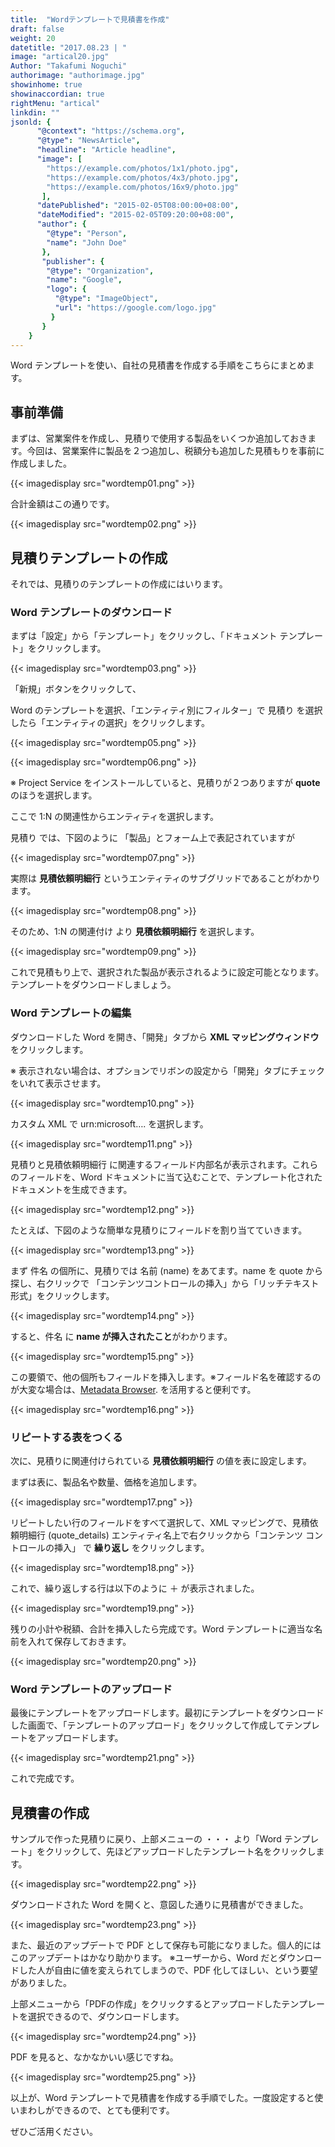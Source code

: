 ```yaml
---
title:  "Wordテンプレートで見積書を作成"
draft: false
weight: 20
datetitle: "2017.08.23 | "
image: "artical20.jpg"
Author: "Takafumi Noguchi"
authorimage: "authorimage.jpg"
showinhome: true
showinaccordian: true
rightMenu: "artical"
linkdin: ""
jsonld: {
      "@context": "https://schema.org",
      "@type": "NewsArticle",
      "headline": "Article headline",
      "image": [
        "https://example.com/photos/1x1/photo.jpg",
        "https://example.com/photos/4x3/photo.jpg",
        "https://example.com/photos/16x9/photo.jpg"
       ],
      "datePublished": "2015-02-05T08:00:00+08:00",
      "dateModified": "2015-02-05T09:20:00+08:00",
      "author": {
        "@type": "Person",
        "name": "John Doe"
       },
       "publisher": {
        "@type": "Organization",
        "name": "Google",
        "logo": {
          "@type": "ImageObject",
          "url": "https://google.com/logo.jpg"
         }
       }
    }
---
```

<!-- Intro  -->
Word テンプレートを使い、自社の見積書を作成する手順をこちらにまとめます。

## 事前準備
まずは、営業案件を作成し、見積りで使用する製品をいくつか追加しておきます。今回は、営業案件に製品を２つ追加し、税額分も追加した見積もりを事前に作成しました。
<!-- Image= wordtemp01.png -->
{{< imagedisplay src="wordtemp01.png" >}}

合計金額はこの通りです。
<!-- Image= wordtemp02.png -->
{{< imagedisplay src="wordtemp02.png" >}}

## 見積りテンプレートの作成
それでは、見積りのテンプレートの作成にはいります。

### Word テンプレートのダウンロード
まずは「設定」から「テンプレート」をクリックし、「ドキュメント テンプレート」をクリックします。
<!-- Image= wordtemp03.png -->
{{< imagedisplay src="wordtemp03.png" >}}

「新規」ボタンをクリックして、

Word のテンプレートを選択、「エンティティ別にフィルター」で 見積り を選択したら「エンティティの選択」をクリックします。
<!-- Image= wordtemp05.png -->
{{< imagedisplay src="wordtemp05.png" >}}

<!-- Image= wordtemp06.png -->
{{< imagedisplay src="wordtemp06.png" >}}

※ Project Service をインストールしていると、見積りが２つありますが **quote** のほうを選択します。


ここで 1:N の関連性からエンティティを選択します。

見積り では、下図のように 「製品」とフォーム上で表記されていますが
<!-- Image= wordtemp07.png -->
{{< imagedisplay src="wordtemp07.png" >}}

実際は **見積依頼明細行** というエンティティのサブグリッドであることがわかります。
<!-- Image= wordtemp08.png -->
{{< imagedisplay src="wordtemp08.png" >}}

そのため、1:N の関連付け より **見積依頼明細行** を選択します。
<!-- Imahe= wordtemp09.png -->
{{< imagedisplay src="wordtemp09.png" >}}

これで見積もり上で、選択された製品が表示されるように設定可能となります。テンプレートをダウンロードしましょう。

### Word テンプレートの編集
ダウンロードした Word を開き、「開発」タブから **XML マッピングウィンドウ** をクリックします。

※ 表示されない場合は、オプションでリボンの設定から「開発」タブにチェックをいれて表示させます。
<!-- Image= wordtemp10.png -->
{{< imagedisplay src="wordtemp10.png" >}}

カスタム XML で urn:microsoft…. を選択します。
<!-- Image= wordtemp11.png -->
{{< imagedisplay src="wordtemp11.png" >}}

見積りと見積依頼明細行 に関連するフィールド内部名が表示されます。これらのフィールドを、Word ドキュメントに当て込むことで、テンプレート化されたドキュメントを生成できます。
<!-- Image= wordtemp12.png -->
{{< imagedisplay src="wordtemp12.png" >}}

たとえば、下図のような簡単な見積りにフィールドを割り当てていきます。
<!-- Image= wordtemp13.png -->
{{< imagedisplay src="wordtemp13.png" >}}

まず 件名 の個所に、見積りでは 名前 (name) をあてます。name を quote から探し、右クリックで 「コンテンツコントロールの挿入」から「リッチテキスト形式」をクリックします。
<!-- Image= wordtemp14.png -->
{{< imagedisplay src="wordtemp14.png" >}}

すると、件名 に **name が挿入されたこと**がわかります。
<!-- Image= wordtemp15.png -->
{{< imagedisplay src="wordtemp15.png" >}}

この要領で、他の個所もフィールドを挿入します。※フィールド名を確認するのが大変な場合は、[Metadata Browser](https://docs.microsoft.com/ja-jp/dynamics365/customerengagement/on-premises/developer/browse-your-metadata). を活用すると便利です。 
<!-- Image= wordtemp16.png -->
{{< imagedisplay src="wordtemp16.png" >}}

### リピートする表をつくる
次に、見積りに関連付けられている **見積依頼明細行** の値を表に設定します。

まずは表に、製品名や数量、価格を追加します。
<!-- Image= wordtemp17.png -->
{{< imagedisplay src="wordtemp17.png" >}}

リピートしたい行のフィールドをすべて選択して、XML マッピングで、見積依頼明細行 (quote_details) エンティティ名上で右クリックから「コンテンツ コントロールの挿入」 で **繰り返し** をクリックします。
<!-- Image= wordtemp18.png -->
{{< imagedisplay src="wordtemp18.png" >}}

これで、繰り返しする行は以下のように ＋ が表示されました。
<!-- Image= wordtemp19.png -->
{{< imagedisplay src="wordtemp19.png" >}}

残りの小計や税額、合計を挿入したら完成です。Word テンプレートに適当な名前を入れて保存しておきます。
<!-- Image= wordtemp20.png -->
{{< imagedisplay src="wordtemp20.png" >}}

### Word テンプレートのアップロード
最後にテンプレートをアップロードします。最初にテンプレートをダウンロードした画面で、「テンプレートのアップロード」をクリックして作成してテンプレートをアップロードします。
<!-- Image= wordtemp21.png -->
{{< imagedisplay src="wordtemp21.png" >}}

これで完成です。

## 見積書の作成
サンプルで作った見積りに戻り、上部メニューの ・・・ より「Word テンプレート」をクリックして、先ほどアップロードしたテンプレート名をクリックします。
<!-- Image= wordtemp22.png -->
{{< imagedisplay src="wordtemp22.png" >}}

ダウンロードされた Word を開くと、意図した通りに見積書ができました。
<!-- Image= wordtemp23.png -->
{{< imagedisplay src="wordtemp23.png" >}}

また、最近のアップデートで PDF として保存も可能になりました。個人的にはこのアップデートはかなり助かります。
※ユーザーから、Word だとダウンロードした人が自由に値を変えられてしまうので、PDF 化してほしい、という要望がありました。

上部メニューから「PDFの作成」をクリックするとアップロードしたテンプレートを選択できるので、ダウンロードします。
<!-- Image= wordtemp24.png -->
{{< imagedisplay src="wordtemp24.png" >}}

PDF を見ると、なかなかいい感じですね。
<!-- Image= wordtemp25.png -->
{{< imagedisplay src="wordtemp25.png" >}}

以上が、Word テンプレートで見積書を作成する手順でした。一度設定すると使いまわしができるので、とても便利です。

ぜひご活用ください。